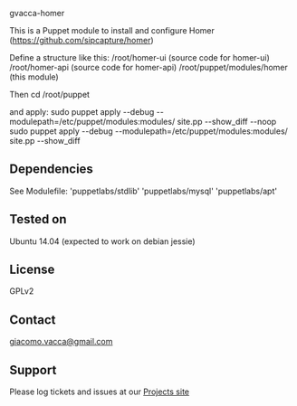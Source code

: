 gvacca-homer

This is a Puppet module to install and configure Homer (https://github.com/sipcapture/homer)

Define a structure like this:
/root/homer-ui  (source code for homer-ui)
/root/homer-api (source code for homer-api)
/root/puppet/modules/homer (this module)

Then
cd /root/puppet

and apply:
sudo puppet apply --debug --modulepath=/etc/puppet/modules:modules/ site.pp --show_diff --noop
sudo puppet apply --debug --modulepath=/etc/puppet/modules:modules/ site.pp --show_diff

Dependencies
------------

See Modulefile:
'puppetlabs/stdlib'
'puppetlabs/mysql'
'puppetlabs/apt'

Tested on
---------

Ubuntu 14.04
(expected to work on debian jessie)


License
-------

GPLv2

Contact
-------

giacomo.vacca@gmail.com


Support
-------

Please log tickets and issues at our [Projects site](http://projects.example.com)
